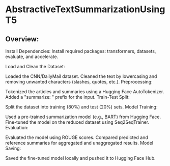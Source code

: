# AbstractiveTextSummarizationUsingT5
## Overview:
Install Dependencies: Install required packages: transformers, datasets, evaluate, and accelerate.

Load and Clean the Dataset:

Loaded the CNN/DailyMail dataset.
Cleaned the text by lowercasing and removing unwanted characters (slashes, quotes, etc.).
Preprocessing:

Tokenized the articles and summaries using a Hugging Face AutoTokenizer.
Added a "summarize: " prefix for the input.
Train-Test Split:

Split the dataset into training (80%) and test (20%) sets.
Model Training:

Used a pre-trained summarization model (e.g., BART) from Hugging Face.
Fine-tuned the model on the reduced dataset using Seq2SeqTrainer.
Evaluation:

Evaluated the model using ROUGE scores.
Compared predicted and reference summaries for aggregated and unaggregated results.
Model Saving:

Saved the fine-tuned model locally and pushed it to Hugging Face Hub.
